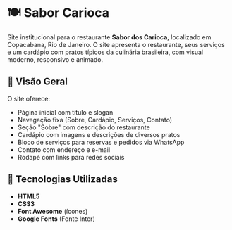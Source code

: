 # 🍽️ Sabor Carioca

Site institucional para o restaurante **Sabor dos Carioca**, localizado em Copacabana, Rio de Janeiro. O site apresenta o restaurante, seus serviços e um cardápio com pratos típicos da culinária brasileira, com visual moderno, responsivo e animado.

## 📸 Visão Geral

O site oferece:

- Página inicial com título e slogan
- Navegação fixa (Sobre, Cardápio, Serviços, Contato)
- Seção "Sobre" com descrição do restaurante
- Cardápio com imagens e descrições de diversos pratos
- Bloco de serviços para reservas e pedidos via WhatsApp
- Contato com endereço e e-mail
- Rodapé com links para redes sociais

## 🚀 Tecnologias Utilizadas

- **HTML5**
- **CSS3**
- **Font Awesome** (ícones)
- **Google Fonts** (Fonte Inter)



